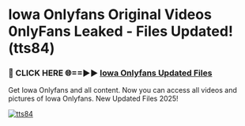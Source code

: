 # Iowa Onlyfans Original Videos 0nlyFans Leaked - Files Updated! (tts84)

<h3>🔴 CLICK HERE 🌐==►► <a href="https://tinyurl.com/4seja8ks" rel="nofollow">Iowa Onlyfans Updated Files</a></h3>

Get Iowa Onlyfans and all content. Now you can access all videos and pictures of Iowa Onlyfans. New Updated Files 2025!

[![tts84](https://i.imgur.com/EWjZXRe.gif)](https://tinyurl.com/4seja8ks)
